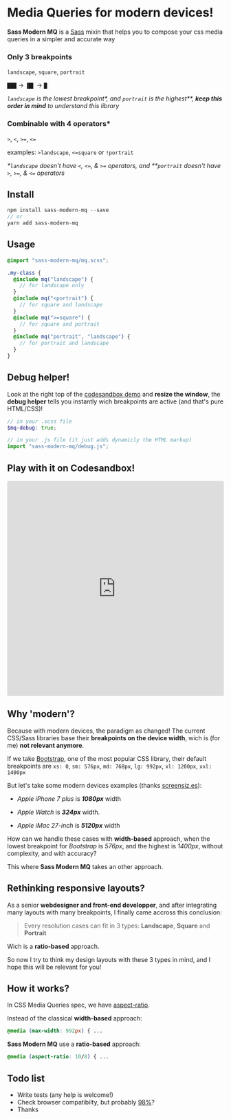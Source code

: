 # Media Queries for modern devices!

**Sass Modern MQ** is a [Sass](http://sass-lang.com/) mixin that helps you to compose your css media queries in a simpler and accurate way

### Only 3 breakpoints

`landscape`, `square`, `portrait`

`███` → `▐█▌` → `█`

_`landscape` is the lowest breakpoint\*, and `portrait` is the highest\*\*, **keep this order in mind** to understand this library_

### Combinable with 4 operators\*

`>`, `<`, `>=`, `<=`

examples: `>landscape`, `<=square` or `!portrait`

_\*`landscape` doesn't have `<`, `<=`, & `>=` operators, and \*\*`portrait` doesn't have `>`, `>=`, & `<=` operators_

## Install

```js
npm install sass-modern-mq --save
// or
yarn add sass-modern-mq
```

## Usage

```scss
@import "sass-modern-mq/mq.scss";

.my-class {
  @include mq("landscape") {
    // for landscape only
  }
  @include mq("<portrait") {
    // for square and landscape
  }
  @include mq(">=square") {
    // for square and portrait
  }
  @include mq("portrait", "landscape") {
    // for portrait and landscape
  }
}
```

## Debug helper!

<!-- <img style="max-width: 81px; border-radius: 2px; margin-left: 1em; float: right;" src="mq-debug-helper-@2x.png" /> -->

Look at the right top of the [codesandbox demo](https://codesandbox.io/s/sass-modern-mq-playground-0sqv2?fontsize=14&hidenavigation=1&theme=dark) and **resize the window**, the **debug helper** tells you instantly wich breakpoints are active (and that's pure HTML/CSS)!

```scss
// in your .scss file
$mq-debug: true;
```

```js
// in your .js file (it just adds dynamicly the HTML markup)
import "sass-modern-mq/debug.js";
```

## Play with it on Codesandbox!

<iframe
     src="https://codesandbox.io/embed/sass-modern-mq-playground-0sqv2?fontsize=14&hidenavigation=1&theme=dark"
     style="width:100%; height:500px; border:0; border-radius: 4px; overflow:hidden;"
     title="Sass Modern MQ Playground"
     allow="accelerometer; ambient-light-sensor; camera; encrypted-media; geolocation; gyroscope; hid; microphone; midi; payment; usb; vr; xr-spatial-tracking"
     sandbox="allow-autoplay allow-forms allow-modals allow-popups allow-presentation allow-same-origin allow-scripts"
   ></iframe>

<div style="display: none;">

[![Edit Sass Modern MQ Playground](https://codesandbox.io/static/img/play-codesandbox.svg)](https://codesandbox.io/s/sass-modern-mq-playground-0sqv2?fontsize=14&hidenavigation=1&theme=dark)

</div>

## Why 'modern'?

Because with modern devices, the paradigm as changed!
The current CSS/Sass libraries base their **breakpoints on the device width**, wich is (for me) **not relevant anymore**.

If we take [Bootstrap](https://github.com/twbs/bootstrap), one of the most popular CSS library, their default breakpoints are `xs: 0`,
`sm: 576px`,
`md: 768px`,
`lg: 992px`,
`xl: 1200px`,
`xxl: 1400px`

But let's take some modern devices examples (thanks [screensiz.es](http://screensiz.es/)):

- _Apple iPhone 7 plus_ is **_1080px_** width

- _Apple Watch_ is **_324px_** width.

- _Apple iMac 27-inch_ is **_5120px_** width

How can we handle these cases with **width-based** approach, when the lowest breakpoint for _Bootstrap_ is _576px_, and the highest is _1400px_, without complexity, and with accuracy?

This where **Sass Modern MQ** takes an other approach.

## Rethinking responsive layouts?

As a senior **webdesigner and front-end developper**, and after integrating many layouts with many breakpoints, I finally came accross this conclusion:

> Every resolution cases can fit in 3 types: **Landscape**, **Square** and **Portrait**

Wich is a **ratio-based** approach.

So now I try to think my design layouts with these 3 types in mind, and I hope this will be relevant for you!

## How it works?

In CSS Media Queries spec, we have [aspect-ratio](https://developer.mozilla.org/fr/docs/Web/CSS/@media/aspect-ratio).

Instead of the classical **width-based** approach:

```css
@media (max-width: 992px) { ...
```

**Sass Modern MQ** use a **ratio-based** approach:

```css
@media (aspect-ratio: 10/8) { ...
```

## Todo list

- Write tests (any help is welcome!)
- Check browser compatibilty, but probably [98%](https://caniuse.com/#feat=css-mediaqueries)?
- Thanks
